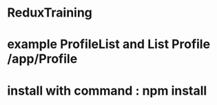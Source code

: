 # ReduxTraining

# example ProfileList and List Profile /app/Profile
# install with command : npm install
